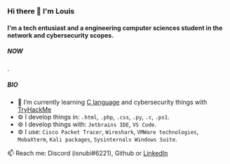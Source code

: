 ### Hi there 👋 I'm Louis

#### I'm a tech entusiast and a engineering computer sciences student in the network and cybersecurity scopes.

##### NOW

.

##### BIO

- 🌱 I’m currently learning [C language](https://www.github.com/Isnubi/C_learning) and cybersecurity things with [TryHackMe](https://www.tryhackme.com)
- ⚙️ I develop things in: `.html`, `.php`, `.css`, `.py`, `.c`, `.ps1`.
- ⚙️ I develop things with: `Jetbrains IDE`, `VS Code`.
- ⚙️ I use: `Cisco Packet Tracer`, `Wireshark`, `VMWare technologies`, `MobaXterm`, `Kali packages`, `Sysinternals Windows Suite`.


📫 Reach me: Discord (isnubi#6221), Github or [LinkedIn](https://www.linkedin.com/in/louis-gambart/)

